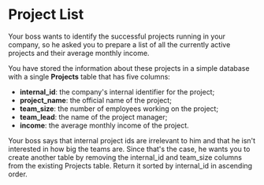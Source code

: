 # Project List

Your boss wants to identify the successful projects running in your company, so he asked you to prepare a
list of all the currently active projects and their average monthly income.

You have stored the information about these projects in a simple database with a
single **Projects** table that has five columns:

- **internal_id**: the company's internal identifier for the project;
- **project_name**: the official name of the project;
- **team_size**: the number of employees working on the project;
- **team_lead**: the name of the project manager;
- **income**: the average monthly income of the project.

Your boss says that internal project ids are irrelevant to him and that he isn't
interested in how big the teams are. Since that's the case, he wants you to create
another table by removing the internal_id and team_size columns from the existing Projects table.
 Return it sorted by internal_id in ascending order.

